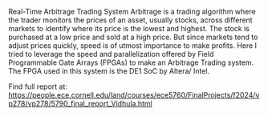 Real-Time Arbitrage Trading System
Arbitrage is a trading algorithm where the trader monitors the prices of an asset, usually stocks, across different markets to identify where its price is the lowest and highest. The stock is purchased at a low price and sold at a high price. But since markets tend to adjust prices quickly, speed is of utmost importance to make profits. Here I tried to leverage the speed and parallelization offered by Field Programmable Gate Arrays (FPGAs) to make an Arbitrage Trading system. The FPGA used in this system is the DE1 SoC by Altera/ Intel.

Find full report at: https://people.ece.cornell.edu/land/courses/ece5760/FinalProjects/f2024/vp278/vp278/5790_final_report_Vidhula.html
